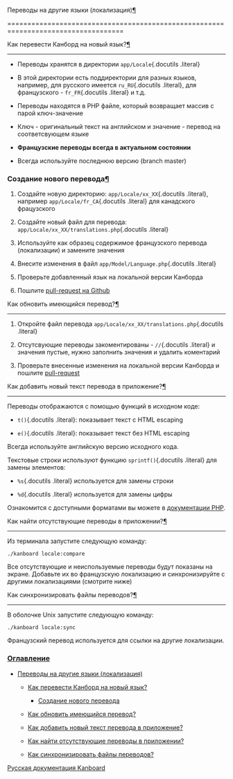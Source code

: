 Переводы на другие языки (локализация)[¶](#translations "Ссылка на этот заголовок")

===================================================================================



Как перевести Канборд на новый язык?[¶](#how-to-translate-kanboard-to-a-new-language "Ссылка на этот заголовок")

----------------------------------------------------------------------------------------------------------------



-   Переводы хранятся в директории `app/Locale`{.docutils .literal}



-   В этой директории есть поддиректории для разных языков, например, для русского имеется `ru_RU`{.docutils .literal}, для французского - `fr_FR`{.docutils .literal} и т.д.



-   Переводы находятся в PHP файле, который возвращает массив с парой ключ-значение



-   Ключ - оригинальный текст на английском и значение - перевод на соответсвующем языке



-   **Французские переводы всегда в актуальном состоянии**



-   Всегда используйте последнюю версию (branch master)



### Создание нового перевода[¶](#create-a-new-translation "Ссылка на этот заголовок")



1.  Создайте новую директорию: `app/Locale/xx_XX`{.docutils .literal}, например `app/Locale/fr_CA`{.docutils .literal} для канадского фрацузского



2.  Создайте новый файл для перевода: `app/Locale/xx_XX/translations.php`{.docutils .literal}



3.  Используйте как образец содержимое французского перевода (локализации) и замените значения



4.  Внесите изменения в файл `app/Model/Language.php`{.docutils .literal}



5.  Проверьте добавленный язык на локальной версии Канборда



6.  Пошлите [pull-request на Github](https://help.github.com/articles/using-pull-requests/)



Как обновить имеющийся перевод?[¶](#how-to-update-an-existing-translation "Ссылка на этот заголовок")

-----------------------------------------------------------------------------------------------------



1.  Откройте файл перевода `app/Locale/xx_XX/translations.php`{.docutils .literal}



2.  Отсутсвующие переводы закоментированы - `//`{.docutils .literal} и значения пустые, нужно заполнить значения и удалить коментарий



3.  Проверьте внесенные изменения на локальной версии Канборда и пошлите [pull-request](https://help.github.com/articles/using-pull-requests/)



Как добавить новый текст перевода в приложение?[¶](#how-to-add-new-translated-text-in-the-application "Ссылка на этот заголовок")

---------------------------------------------------------------------------------------------------------------------------------



Переводы отображаются с помощью функций в исходном коде:



-   `t()`{.docutils .literal}: показывает текст с HTML escaping



-   `e()`{.docutils .literal}: показывает текст без HTML escaping



Всегда используйте английскую версию исходного кода.



Текстовые строки используют функцию `sprintf()`{.docutils .literal} для замены элементов:



-   `%s`{.docutils .literal} используется для замены строки



-   `%d`{.docutils .literal} используется для замены цифры



Ознакомится с доступными форматами вы можете в [документации PHP](http://php.net/sprintf).



Как найти отсутствующие переводы в приложении?[¶](#how-to-find-missing-translations-in-the-applications "Ссылка на этот заголовок")

-----------------------------------------------------------------------------------------------------------------------------------



Из терминала запустите следующую команду:



    ./kanboard locale:compare



Все отсутствующие и неиспользуемые переводы будут показаны на экране. Добавьте их во французскую локализацию и синхронизируйте с другими локализациями (смотрите ниже)



Как синхронизировать файлы переводов?[¶](#how-to-synchronize-translation-files "Ссылка на этот заголовок")

----------------------------------------------------------------------------------------------------------



В оболочке Unix запустите следующую команду:



    ./kanboard locale:sync



Французский перевод используется для ссылки на другие локализации.



### [Оглавление](index.markdown)



-   [Переводы на другие языки (локализация)](#)

    -   [Как перевести Канборд на новый язык?](#how-to-translate-kanboard-to-a-new-language)

        -   [Создание нового перевода](#create-a-new-translation)

    -   [Как обновить имеющийся перевод?](#how-to-update-an-existing-translation)

    -   [Как добавить новый текст перевода в приложение?](#how-to-add-new-translated-text-in-the-application)

    -   [Как найти отсутствующие переводы в приложении?](#how-to-find-missing-translations-in-the-applications)

    -   [Как синхронизировать файлы переводов?](#how-to-synchronize-translation-files)



 



 



 



 



 



 



[Русская документация Kanboard](http://kanboard.ru/doc/)

